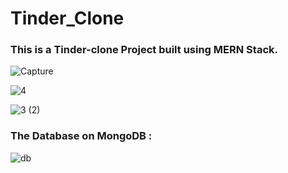 # Tinder_Clone
### This is a Tinder-clone Project built using MERN Stack.

![Capture](https://user-images.githubusercontent.com/49027071/112829491-d5c37d80-90ae-11eb-9615-b9909f8db332.PNG)

![4](https://user-images.githubusercontent.com/49027071/112829765-36eb5100-90af-11eb-9c3d-28140400c1f1.png)

![3 (2)](https://user-images.githubusercontent.com/49027071/112830430-25567900-90b0-11eb-9e06-1fffa8b06a4d.png)

### The Database on MongoDB :

![db](https://user-images.githubusercontent.com/49027071/112829866-5edab480-90af-11eb-87df-0e8f530c75f7.PNG)
